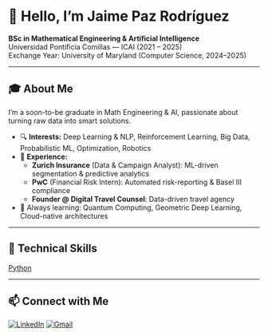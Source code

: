# 👋 Hello, I’m Jaime Paz Rodríguez

**BSc in Mathematical Engineering & Artificial Intelligence**  
Universidad Pontificia Comillas — ICAI (2021 – 2025)  
Exchange Year: University of Maryland (Computer Science, 2024–2025)

---

## 🎓 About Me
I’m a soon-to-be graduate in Math Engineering & AI, passionate about turning raw data into smart solutions.  
- 🔍 **Interests:** Deep Learning & NLP, Reinforcement Learning, Big Data, Probabilistic ML, Optimization, Robotics  
- 💼 **Experience:**  
  - **Zurich Insurance** (Data & Campaign Analyst): ML-driven segmentation & predictive analytics  
  - **PwC** (Financial Risk Intern): Automated risk-reporting & Basel III compliance  
  - **Founder @ Digital Travel Counsel**: Data-driven travel agency  
- 🌱 Always learning: Quantum Computing, Geometric Deep Learning, Cloud-native architectures

---

## 🔧 Technical Skills

[Python](https://cdn.jsdelivr.net/gh/devicons/devicon/icons/python/python-original.svg=40x40)

---

## 📫 Connect with Me

[![LinkedIn](https://img.shields.io/badge/LinkedIn-0077B5?style=for-the-badge&logo=linkedin&logoColor=white)](https://www.linkedin.com/in/jpazr)  [![Gmail](https://img.shields.io/badge/Gmail-D14836?style=for-the-badge&logo=gmail&logoColor=white)](mailto:jaimepazrd@gmail.com)



